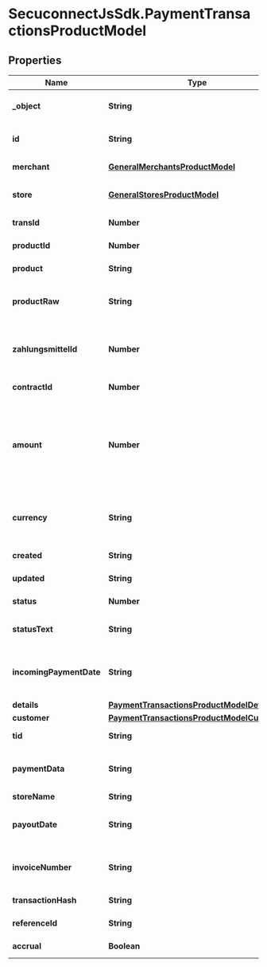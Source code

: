 # SecuconnectJsSdk.PaymentTransactionsProductModel

## Properties
Name | Type | Description | Notes
------------ | ------------- | ------------- | -------------
**_object** | **String** | Object of payment transaction | [optional] 
**id** | **String** | Id of payment transaction | [optional] 
**merchant** | [**GeneralMerchantsProductModel**](GeneralMerchantsProductModel.md) | Merchant information | [optional] 
**store** | [**GeneralStoresProductModel**](GeneralStoresProductModel.md) | Merchants store information | [optional] 
**transId** | **Number** | Transaction identifier | [optional] 
**productId** | **Number** | Product identifier | [optional] 
**product** | **String** | Product type | [optional] 
**productRaw** | **String** | the name of the payment product | [optional] 
**zahlungsmittelId** | **Number** | The internal id of the stored payment instrument. | [optional] 
**contractId** | **Number** | Contract identifier | [optional] 
**amount** | **Number** | Total amount of payment in cents (or the smallest cash unit of the relevant currency) | [optional] 
**currency** | **String** | ISO 4217 code of currency, eg EUR for Euro. | [optional] 
**created** | **String** | Created at date | [optional] 
**updated** | **String** | Updated at date | [optional] 
**status** | **Number** | Transaction status ID | [optional] 
**statusText** | **String** | Transaction status description | [optional] 
**incomingPaymentDate** | **String** | Date when the payment was received | [optional] 
**details** | [**PaymentTransactionsProductModelDetails**](PaymentTransactionsProductModelDetails.md) |  | [optional] 
**customer** | [**PaymentTransactionsProductModelCustomer**](PaymentTransactionsProductModelCustomer.md) |  | [optional] 
**tid** | **String** | Terminal-ID | [optional] 
**paymentData** | **String** | Data of the used payment instrument | [optional] 
**storeName** | **String** | Store name | [optional] 
**payoutDate** | **String** | Date when the payout was created | [optional] 
**invoiceNumber** | **String** | Invoice number (from merchant) | [optional] 
**transactionHash** | **String** | Payment-ID | [optional] 
**referenceId** | **String** | Reference ID | [optional] 
**accrual** | **Boolean** | Accrual Flag | [optional] 


